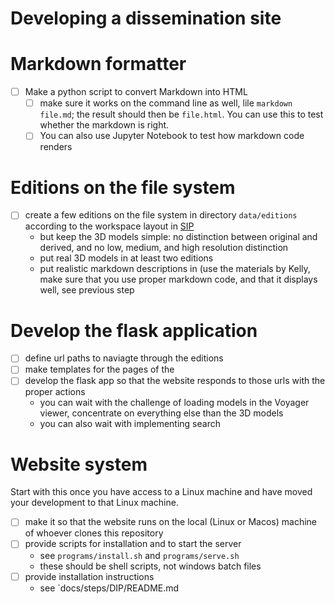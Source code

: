 # Developing a dissemination site
# Markdown formatter
* [ ] Make a python script to convert Markdown into HTML
	* [ ] make sure it works on the command line as well, lile `markdown file.md`; the result should then be `file.html`. You can use this to test whether the markdown is right.
	* [ ] You can also use Jupyter Notebook to test how markdown code renders

# Editions on the file system
* [ ] create a few editions on the file system in directory `data/editions` according to the workspace layout in [SIP](../../architecture/SIP.md)
	* but keep the 3D models simple: no distinction between original and derived, and no low, medium, and high resolution distinction
	* put real 3D models in at least two editions
	* put realistic markdown descriptions in (use the materials by Kelly, make sure that you use proper markdown code, and that it displays well, see previous step

# Develop the flask application
* [ ] define url paths to naviagte through the editions
* [ ] make templates for the pages of the [](PURE3DWireframe.pdf)
* [ ] develop the flask app so that the website responds to those urls with the proper actions
	* you can wait with the challenge of loading models in the Voyager viewer, concentrate on everything else than the 3D models
	* you can also wait with implementing search

# Website system
Start with this once you have access to a Linux machine and have moved your development to that Linux machine.
* [ ] make it so that the website runs on the local (Linux or Macos) machine of whoever clones this repository
* [ ] provide scripts for installation and to start the server
	* see `programs/install.sh` and `programs/serve.sh`
	* these should be shell scripts, not windows batch files
* [ ] provide installation instructions
	* see `docs/steps/DIP/README.md